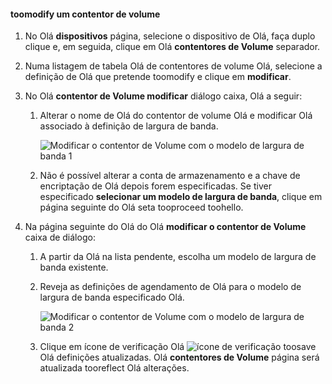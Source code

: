 <!--author=SharS last changed: 1/7/2016-->

#### <a name="toomodify-a-volume-container"></a>toomodify um contentor de volume
1. No Olá **dispositivos** página, selecione o dispositivo de Olá, faça duplo clique e, em seguida, clique em Olá **contentores de Volume** separador.
2. Numa listagem de tabela Olá de contentores de volume Olá, selecione a definição de Olá que pretende toomodify e clique em **modificar**.
3. No Olá **contentor de Volume modificar** diálogo caixa, Olá a seguir:
   
   1. Alterar o nome de Olá do contentor de volume Olá e modificar Olá associado à definição de largura de banda. 
      
       ![Modificar o contentor de Volume com o modelo de largura de banda 1](./media/storsimple-modify-volume-container/HCS_ModifyVCBT1-include.png)
   2. Não é possível alterar a conta de armazenamento e a chave de encriptação de Olá depois forem especificadas. Se tiver especificado **selecionar um modelo de largura de banda**, clique em página seguinte do Olá seta tooproceed toohello.
4. Na página seguinte do Olá do Olá **modificar o contentor de Volume** caixa de diálogo:
   
   1. A partir da Olá na lista pendente, escolha um modelo de largura de banda existente.
   2. Reveja as definições de agendamento de Olá para o modelo de largura de banda especificado Olá.
      
       ![Modificar o contentor de Volume com o modelo de largura de banda 2](./media/storsimple-modify-volume-container/HCS_ModifyVCBT2-include.png)
   3. Clique em ícone de verificação Olá ![ícone de verificação](./media/storsimple-modify-volume-container/HCS_CheckIcon-include.png) toosave Olá definições atualizadas. Olá **contentores de Volume** página será atualizada tooreflect Olá alterações.

